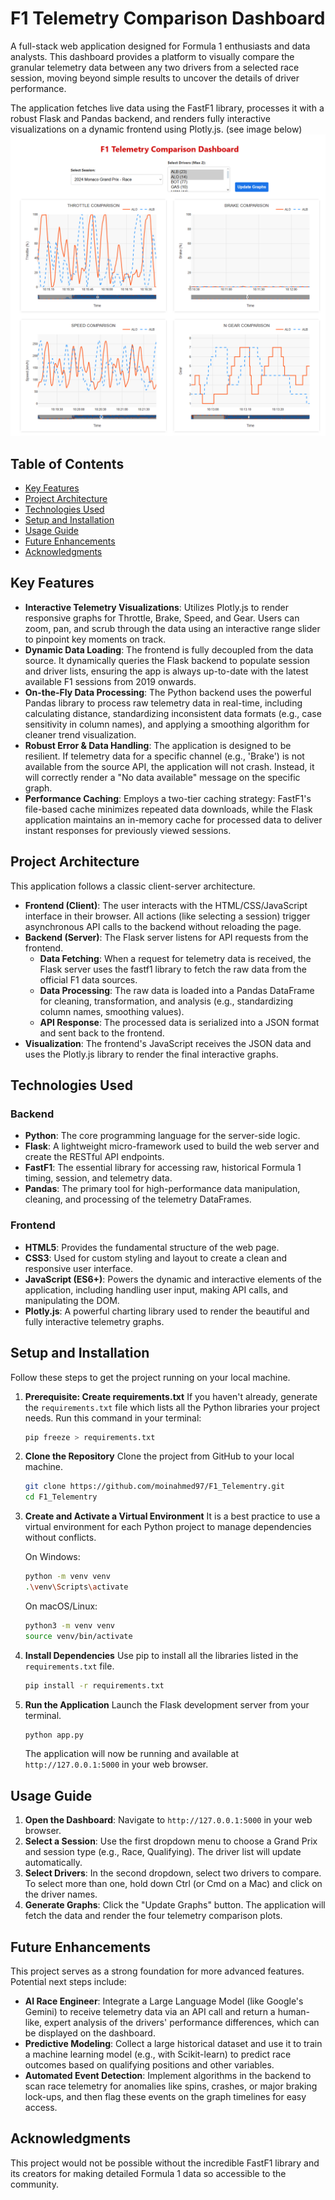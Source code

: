 # F1 Telemetry Comparison Dashboard

A full-stack web application designed for Formula 1 enthusiasts and data analysts. This dashboard provides a platform to visually compare the granular telemetry data between any two drivers from a selected race session, moving beyond simple results to uncover the details of driver performance.

The application fetches live data using the FastF1 library, processes it with a robust Flask and Pandas backend, and renders fully interactive visualizations on a dynamic frontend using Plotly.js.
(see image below)
<img src="images/telemetry dashboard.PNG" alt="F1 Telemetry Dashboard Screenshot" width="600"/>
## Table of Contents
- [Key Features](#key-features)
- [Project Architecture](#project-architecture)
- [Technologies Used](#technologies-used)
- [Setup and Installation](#setup-and-installation)
- [Usage Guide](#usage-guide)
- [Future Enhancements](#future-enhancements)
- [Acknowledgments](#acknowledgments)

## Key Features
- **Interactive Telemetry Visualizations**: Utilizes Plotly.js to render responsive graphs for Throttle, Brake, Speed, and Gear. Users can zoom, pan, and scrub through the data using an interactive range slider to pinpoint key moments on track.
- **Dynamic Data Loading**: The frontend is fully decoupled from the data source. It dynamically queries the Flask backend to populate session and driver lists, ensuring the app is always up-to-date with the latest available F1 sessions from 2019 onwards.
- **On-the-Fly Data Processing**: The Python backend uses the powerful Pandas library to process raw telemetry data in real-time, including calculating distance, standardizing inconsistent data formats (e.g., case sensitivity in column names), and applying a smoothing algorithm for cleaner trend visualization.
- **Robust Error & Data Handling**: The application is designed to be resilient. If telemetry data for a specific channel (e.g., 'Brake') is not available from the source API, the application will not crash. Instead, it will correctly render a "No data available" message on the specific graph.
- **Performance Caching**: Employs a two-tier caching strategy: FastF1's file-based cache minimizes repeated data downloads, while the Flask application maintains an in-memory cache for processed data to deliver instant responses for previously viewed sessions.

## Project Architecture
This application follows a classic client-server architecture.

- **Frontend (Client)**: The user interacts with the HTML/CSS/JavaScript interface in their browser. All actions (like selecting a session) trigger asynchronous API calls to the backend without reloading the page.
- **Backend (Server)**: The Flask server listens for API requests from the frontend.
  - **Data Fetching**: When a request for telemetry data is received, the Flask server uses the fastf1 library to fetch the raw data from the official F1 data sources.
  - **Data Processing**: The raw data is loaded into a Pandas DataFrame for cleaning, transformation, and analysis (e.g., standardizing column names, smoothing values).
  - **API Response**: The processed data is serialized into a JSON format and sent back to the frontend.
- **Visualization**: The frontend's JavaScript receives the JSON data and uses the Plotly.js library to render the final interactive graphs.

## Technologies Used
### Backend
- **Python**: The core programming language for the server-side logic.
- **Flask**: A lightweight micro-framework used to build the web server and create the RESTful API endpoints.
- **FastF1**: The essential library for accessing raw, historical Formula 1 timing, session, and telemetry data.
- **Pandas**: The primary tool for high-performance data manipulation, cleaning, and processing of the telemetry DataFrames.

### Frontend
- **HTML5**: Provides the fundamental structure of the web page.
- **CSS3**: Used for custom styling and layout to create a clean and responsive user interface.
- **JavaScript (ES6+)**: Powers the dynamic and interactive elements of the application, including handling user input, making API calls, and manipulating the DOM.
- **Plotly.js**: A powerful charting library used to render the beautiful and fully interactive telemetry graphs.

## Setup and Installation
Follow these steps to get the project running on your local machine.

1. **Prerequisite: Create requirements.txt**
   If you haven't already, generate the `requirements.txt` file which lists all the Python libraries your project needs. Run this command in your terminal:
   ```bash
   pip freeze > requirements.txt
   ```

2. **Clone the Repository**
   Clone the project from GitHub to your local machine.
   ```bash
   git clone https://github.com/moinahmed97/F1_Telementry.git
   cd F1_Telementry
   ```

3. **Create and Activate a Virtual Environment**
   It is a best practice to use a virtual environment for each Python project to manage dependencies without conflicts.

   On Windows:
   ```bash
   python -m venv venv
   .\venv\Scripts\activate
   ```

   On macOS/Linux:
   ```bash
   python3 -m venv venv
   source venv/bin/activate
   ```

4. **Install Dependencies**
   Use pip to install all the libraries listed in the `requirements.txt` file.
   ```bash
   pip install -r requirements.txt
   ```

5. **Run the Application**
   Launch the Flask development server from your terminal.
   ```bash
   python app.py
   ```
   The application will now be running and available at `http://127.0.0.1:5000` in your web browser.

## Usage Guide
1. **Open the Dashboard**: Navigate to `http://127.0.0.1:5000` in your web browser.
2. **Select a Session**: Use the first dropdown menu to choose a Grand Prix and session type (e.g., Race, Qualifying). The driver list will update automatically.
3. **Select Drivers**: In the second dropdown, select two drivers to compare. To select more than one, hold down Ctrl (or Cmd on a Mac) and click on the driver names.
4. **Generate Graphs**: Click the "Update Graphs" button. The application will fetch the data and render the four telemetry comparison plots.

## Future Enhancements
This project serves as a strong foundation for more advanced features. Potential next steps include:

- **AI Race Engineer**: Integrate a Large Language Model (like Google's Gemini) to receive telemetry data via an API call and return a human-like, expert analysis of the drivers' performance differences, which can be displayed on the dashboard.
- **Predictive Modeling**: Collect a large historical dataset and use it to train a machine learning model (e.g., with Scikit-learn) to predict race outcomes based on qualifying positions and other variables.
- **Automated Event Detection**: Implement algorithms in the backend to scan race telemetry for anomalies like spins, crashes, or major braking lock-ups, and then flag these events on the graph timelines for easy access.

## Acknowledgments
This project would not be possible without the incredible FastF1 library and its creators for making detailed Formula 1 data so accessible to the community.
